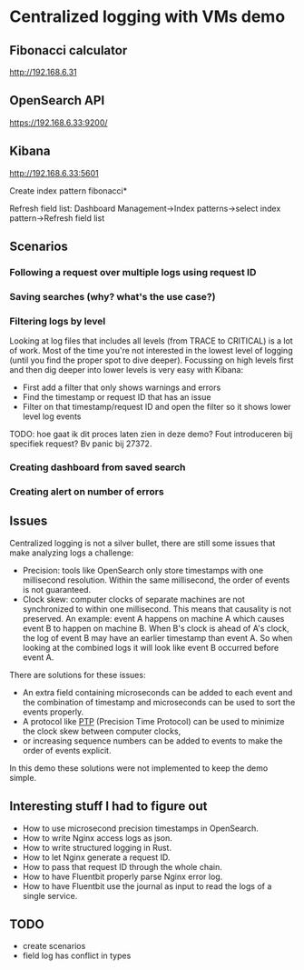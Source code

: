 # Centralized logging with VMs demo

## Fibonacci calculator

<http://192.168.6.31>

## OpenSearch API

<https://192.168.6.33:9200/>

## Kibana

<http://192.168.6.33:5601>

Create index pattern fibonacci*

Refresh field list: Dashboard Management->Index patterns->select index pattern->Refresh field list

## Scenarios

### Following a request over multiple logs using request ID

### Saving searches (why? what's the use case?)

### Filtering logs by level

Looking at log files that includes all levels (from TRACE to CRITICAL) is a lot of work.
Most of the time you're not interested in the lowest level of logging (until you find the proper spot to dive deeper).
Focussing on high levels first and then dig deeper into lower levels is very easy with Kibana:

- First add a filter that only shows warnings and errors
- Find the timestamp or request ID that has an issue
- Filter on that timestamp/request ID and open the filter so it shows lower level log events

TODO: hoe gaat ik dit proces laten zien in deze demo?
Fout introduceren bij specifiek request? Bv panic bij 27372.

### Creating dashboard from saved search

### Creating alert on number of errors

## Issues

Centralized logging is not a silver bullet, there are still some issues that make analyzing logs a challenge:

- Precision: tools like OpenSearch only store timestamps with one millisecond resolution. Within the same millisecond, the
order of events is not guaranteed.
- Clock skew: computer clocks of separate machines are not synchronized to within one millisecond. This means that causality is not preserved.
An example: event A happens on machine A which causes event B to happen on machine B. When B's clock is ahead of A's clock, the
log of event B may have an earlier timestamp than event A. So when looking at the combined logs it will look like event B
occurred before event A.

There are solutions for these issues:

- An extra field containing microseconds can be added to each event and the combination of timestamp and microseconds
can be used to sort the events properly.
- A protocol like [PTP](https://en.wikipedia.org/wiki/Precision_Time_Protocol) (Precision Time Protocol)
can be used to minimize the clock skew between computer clocks,
- or increasing sequence numbers can be added to events to make the order of events explicit.

In this demo these solutions were not implemented to keep the demo simple.

## Interesting stuff I had to figure out

- How to use microsecond precision timestamps in OpenSearch.
- How to write Nginx access logs as json.
- How to write structured logging in Rust.
- How to let Nginx generate a request ID.
- How to pass that request ID through the whole chain.
- How to have Fluentbit properly parse Nginx error log.
- How to have Fluentbit use the journal as input to read the logs of a single service.

## TODO

- create scenarios
- field log has conflict in types
